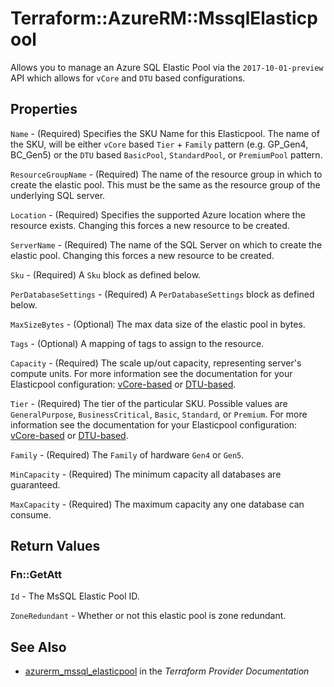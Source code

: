 # Terraform::AzureRM::MssqlElasticpool

Allows you to manage an Azure SQL Elastic Pool via the `2017-10-01-preview` API which allows for `vCore` and `DTU` based configurations.

## Properties

`Name` - (Required) Specifies the SKU Name for this Elasticpool. The name of the SKU, will be either `vCore` based `Tier` + `Family` pattern (e.g. GP_Gen4, BC_Gen5) or the `DTU` based `BasicPool`, `StandardPool`, or `PremiumPool` pattern.

`ResourceGroupName` - (Required) The name of the resource group in which to create the elastic pool. This must be the same as the resource group of the underlying SQL server.

`Location` - (Required) Specifies the supported Azure location where the resource exists. Changing this forces a new resource to be created.

`ServerName` - (Required) The name of the SQL Server on which to create the elastic pool. Changing this forces a new resource to be created.

`Sku` - (Required) A `Sku` block as defined below.

`PerDatabaseSettings` - (Required) A `PerDatabaseSettings` block as defined below.

`MaxSizeBytes` - (Optional) The max data size of the elastic pool in bytes.

`Tags` - (Optional) A mapping of tags to assign to the resource.

`Capacity` - (Required) The scale up/out capacity, representing server's compute units. For more information see the documentation for your Elasticpool configuration: [vCore-based](https://docs.microsoft.com/en-us/azure/sql-database/sql-database-vcore-resource-limits-elastic-pools) or [DTU-based](https://docs.microsoft.com/en-us/azure/sql-database/sql-database-dtu-resource-limits-elastic-pools).

`Tier` - (Required) The tier of the particular SKU. Possible values are `GeneralPurpose`, `BusinessCritical`, `Basic`, `Standard`, or `Premium`. For more information see the documentation for your Elasticpool configuration: [vCore-based](https://docs.microsoft.com/en-us/azure/sql-database/sql-database-vcore-resource-limits-elastic-pools) or [DTU-based](https://docs.microsoft.com/en-us/azure/sql-database/sql-database-dtu-resource-limits-elastic-pools).

`Family` - (Required) The `Family` of hardware `Gen4` or `Gen5`.

`MinCapacity` - (Required) The minimum capacity all databases are guaranteed.

`MaxCapacity` - (Required) The maximum capacity any one database can consume.


## Return Values

### Fn::GetAtt

`Id` - The MsSQL Elastic Pool ID.

`ZoneRedundant` - Whether or not this elastic pool is zone redundant.

## See Also

* [azurerm_mssql_elasticpool](https://www.terraform.io/docs/providers/azurerm/r/mssql_elasticpool.html) in the _Terraform Provider Documentation_